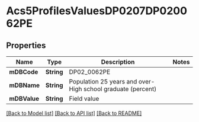 # Acs5ProfilesValuesDP0207DP020062PE

## Properties
Name | Type | Description | Notes
------------ | ------------- | ------------- | -------------
**mDBCode** | **String** | DP02_0062PE | 
**mDBName** | **String** | Population 25 years and over- High school graduate (percent) | 
**mDBValue** | **String** | Field value | 

[[Back to Model list]](../README.md#documentation-for-models) [[Back to API list]](../README.md#documentation-for-api-endpoints) [[Back to README]](../README.md)


